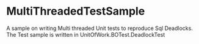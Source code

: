 # MultiThreadedTestSample
A sample on writing Multi threaded Unit tests to reproduce Sql Deadlocks. The Test sample is written in UnitOfWork.BOTest.DeadlockTest
